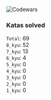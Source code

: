 ![Codewars](https://www.codewars.com/users/PheRum/badges/large)

### Katas solved

`Total`: 69 \
`8_kyu`: 52 \
`7_kyu`: 13 \
`6_kyu`: 4 \
`5_kyu`: 0 \
`4_kyu`: 0 \
`3_kyu`: 0 \
`2_kyu`: 0 \
`1_kyu`: 0
